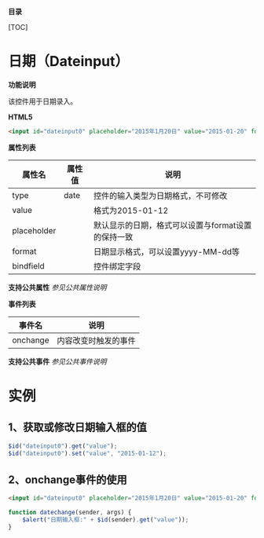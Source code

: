 **目录**

[TOC]

# 日期（Dateinput）

**功能说明**

该控件用于日期录入。

**HTML5**

```html
<input id="dateinput0" placeholder="2015年1月20日" value="2015-01-20" format="yyyy年M月d日" type="date" onchange="datechange()"/>
```

**属性列表**

| 属性名 | 属性值 | 说明 |
| ------------ | ------------ | ------------ |
| type | date | 控件的输入类型为日期格式，不可修改 |
| value |   | 格式为2015-01-12 |
| placeholder |   | 默认显示的日期，格式可以设置与format设置的保持一致 |
| format |   | 日期显示格式，可以设置yyyy-MM-dd等 |
| bindfield |   | 控件绑定字段 |

**支持公共属性**
*参见公共属性说明*

**事件列表**

| 事件名 | 说明 |
| ------------ | ------------ |
| onchange | 内容改变时触发的事件 |

**支持公共事件**
*参见公共事件说明*

# 实例

## 1、获取或修改日期输入框的值
```javascript
$id("dateinput0").get("value");
$id("dateinput0").set("value", "2015-01-12");
```

## 2、onchange事件的使用
```html
<input id="dateinput0" placeholder="2015年1月20日" value="2015-01-20" format="yyyy年M月d日" type="date" onchange="datechange()"/>
```
```javascript
function datechange(sender, args) {
	$alert("日期输入框:" + $id(sender).get("value"));
}
```
